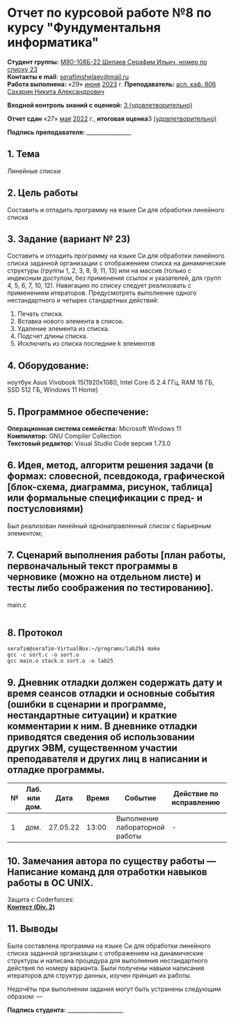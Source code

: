 # Отчет по курсовой работе №8 по курсу "Фундументальня информатика" 
<b>Студент группы:</b> <ins>М80-108Б-22 Шелаев Серафим Ильич, номер по списку 23</ins>  
<b>Контакты e mail:</b> <ins>serafimshelaev@mail.ru</ins>  
<b>Работа выполнена:</b> «29» <ins>июня</ins> <ins>2023</ins> г.
<b>Преподаватель:</b> <ins>асп. каф. 806 Сахарин Никита Александрович</ins>

<b>Входной контроль знаний с оценкой:</b> <ins>3 (удовлетворительно)</ins>

<b>Отчет сдан</b> «27» <ins>мая</ins> <ins>2022</ins> г., <b>итоговая оценка</b>3 <ins> (удовлетворительно)</ins>                                                          

<b>Подпись преподавателя:</b> ________________
## 1. Тема
Линейные списки  
## 2. Цель работы
Составить и отладить программу на языке Си для обработки линейного списка  
## 3. Задание (вариант № 23)
Составить и отладить программу на языке Си для обработки линейного списка заданной организации с отображением
списка на динамические структуры (группы 1, 2, 3, 8, 9, 11, 13) или на массив (только с индексным доступом, без
применения ссылок и указателей, для групп 4, 5, 6, 7, 10, 12). Навигацию по списку следует реализовать с применением
итераторов. Предусмотреть выполнение одного нестандартного и четырех стандартных действий:
1. Печать списка.
2. Вставка нового элемента в список.
3. Удаление элемента из списка.
4. Подсчет длины списка.
5. Исключить из списка последние k элементов   
## 4. Оборудование:
ноутбук  Asus Vivobook 15(1920x1080, Intel Core i5 2.4 ГГц, RAM 16 ГБ, SSD 512 ГБ, Windows 11 Home)
## 5. Программное обеспечение:
<b>Операционная система семейства:</b> Microsoft Windows 11<br/> 
<b>Компилятор:</b> GNU Compiler Collection<br/>
<b>Текстовый редактор:</b> Visual Studio Code версия 1.73.0<br/>
## 6. Идея, метод, алгоритм решения задачи (в формах: словесной, псевдокода, графической [блок-схема, диаграмма, рисунок, таблица] или формальные спецификации с пред- и постусловиями)
Был реализован линейный однонаправленный список с барьерным элементом;  
## 7. Сценарий выполнения работы [план работы, первоначальный текст программы в черновике (можно на отдельном листе) и тесты либо соображения по тестированию]. 
main.c
```c

```
## 8. Протокол  
```
serafim@serafim-VirtualBox:~/programs/lab25$ make
gcc -c sort.c -o sort.o
gcc main.o stack.o sort.o -o lab25 
```

## 9. Дневник отладки должен содержать дату и время сеансов отладки и основные события (ошибки в сценарии и программе, нестандартные ситуации) и краткие комментарии к ним. В дневнике отладки приводятся сведения об использовании других ЭВМ, существенном участии преподавателя и других лиц в написании и отладке программы.

| № |  Лаб. или дом. | Дата | Время | Событие | Действие по исправлению | Примечание |
| ------ | ------ | ------ | ------ | ------ | ------ | ------ |
| 1 | дом. | 27.05.22 | 13:00 | Выполнение лабораторной работы | - | - |
## 10. Замечания автора по существу работы — Написание команд для отработки навыков работы в ОС UNIX.
Защита с Coderforces:  
<b>[Контест (Div. 2)](https://codeforces.com/contest/1810/submission/199989384)</b> 

## 11. Выводы
Была составлена программа на языке Си для обработки линейного списка заданной организации с отображением на динамические структуры и написана процедура для выполнения нестандартного действия по номеру варианта. Были получены навыки написания итераторов для структур данных, изучен принцип их работы. 

Недочёты при выполнении задания могут быть устранены следующим образом: —

<b>Подпись студента:</b> ____________________




